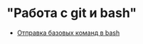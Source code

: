 # "Работа с git и bash"
- [Отправка базовых команд в bash](https://github.com/Burlaka27/git_bash/commit/67ec00fe68da19eea15d74864790d604c1215866)
